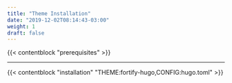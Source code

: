 ```yaml
---
title: "Theme Installation"
date: "2019-12-02T08:14:43-03:00"
weight: 1
draft: false
---
```


{{< contentblock "prerequisites" >}}

---

{{< contentblock "installation" "THEME:fortify-hugo,CONFIG:hugo.toml" >}}
